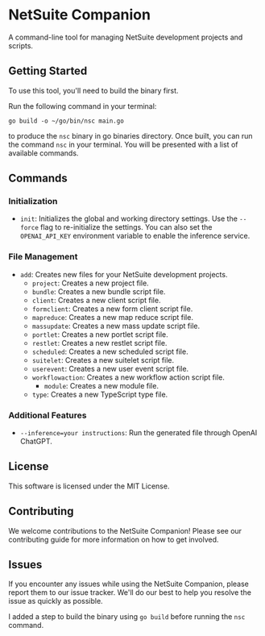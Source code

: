 **NetSuite Companion**
=====================

A command-line tool for managing NetSuite development projects and scripts.

**Getting Started**
-------------------

To use this tool, you'll need to build the binary first.

Run the following command in your terminal:

```
go build -o ~/go/bin/nsc main.go
```

to produce the `nsc` binary in go binaries directory. Once built, you can run the command `nsc` in your terminal. You
will be presented with a list of available commands.

**Commands**
------------

### Initialization

* `init`: Initializes the global and working directory settings. Use the `--force` flag to re-initialize the settings.
  You can also set the `OPENAI_API_KEY` environment variable to enable the inference service.

### File Management

* `add`: Creates new files for your NetSuite development projects.
  + `project`: Creates a new project file.
  + `bundle`: Creates a new bundle script file.
  + `client`: Creates a new client script file.
  + `formclient`: Creates a new form client script file.
  + `mapreduce`: Creates a new map reduce script file.
  + `massupdate`: Creates a new mass update script file.
  + `portlet`: Creates a new portlet script file.
  + `restlet`: Creates a new restlet script file.
  + `scheduled`: Creates a new scheduled script file.
  + `suitelet`: Creates a new suitelet script file.
  + `userevent`: Creates a new user event script file.
  + `workflowaction`: Creates a new workflow action script file.
    + `module`: Creates a new module file.
  + `type`: Creates a new TypeScript type file.

### Additional Features

* `--inference=your instructions`: Run the generated file through OpenAI ChatGPT.

**License**
---------

This software is licensed under the MIT License.

**Contributing**
--------------

We welcome contributions to the NetSuite Companion! Please see our contributing guide for more information on how to get
involved.

**Issues**
---------

If you encounter any issues while using the NetSuite Companion, please report them to our issue tracker. We'll do our
best to help you resolve the issue as quickly as possible.

I added a step to build the binary using `go build` before running the `nsc` command.